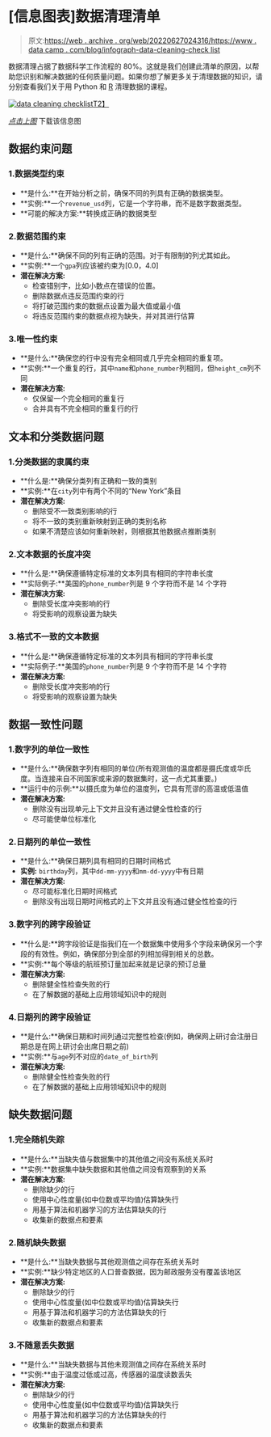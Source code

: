 # [信息图表]数据清理清单

> 原文:[https://web . archive . org/web/20220627024316/https://www . data camp . com/blog/infograph-data-cleaning-check list](https://web.archive.org/web/20220627024316/https://www.datacamp.com/blog/infographic-data-cleaning-checklist)

数据清理占据了数据科学工作流程的 80%。这就是我们创建此清单的原因，以帮助您识别和解决数据的任何质量问题。如果你想了解更多关于清理数据的知识，请分别查看我们关于用 Python 和 [R](https://web.archive.org/web/20220704152425/https://www.datacamp.com/courses/cleaning-data-in-r) 清理数据的课程。

[![data cleaning checklist](../Images/4947557c2f4c0615c7a803fa089a62a4.png)T2】](https://web.archive.org/web/20220704152425/https://res.cloudinary.com/dyd911kmh/image/upload/v1654855370/Marketing/Blog/Data_Cleaning_Checklist.pdf)

[*点击上图*](https://web.archive.org/web/20220704152425/https://res.cloudinary.com/dyd911kmh/image/upload/v1654855370/Marketing/Blog/Data_Cleaning_Checklist.pdf) 下载该信息图

## 数据约束问题

### 1.数据类型约束

*   **是什么:**在开始分析之前，确保不同的列具有正确的数据类型。
*   **实例:**一个`revenue_usd`列，它是一个字符串，而不是数字数据类型。
*   **可能的解决方案:**转换成正确的数据类型

### 2.数据范围约束

*   **是什么:**确保不同的列有正确的范围。对于有限制的列尤其如此。
*   **实例:**一个`gpa`列应该被约束为[0.0，4.0]
*   **潜在解决方案:**
    *   检查错别字，比如小数点在错误的位置。
    *   删除数据点违反范围约束的行
    *   将打破范围约束的数据点设置为最大值或最小值
    *   将违反范围约束的数据点视为缺失，并对其进行估算

### 3.唯一性约束

*   **是什么:**确保您的行中没有完全相同或几乎完全相同的重复项。
*   **实例:**一个重复的行，其中`name`和`phone_number`列相同，但`height_cm`列不同
*   **潜在解决方案:**
    *   仅保留一个完全相同的重复行
    *   合并具有不完全相同的重复行的行

## 文本和分类数据问题

### 1.分类数据的隶属约束

*   **什么是:**确保分类列有正确和一致的类别
*   **实例:**在`city`列中有两个不同的“New York”条目
*   **潜在解决方案:**
    *   删除受不一致类别影响的行
    *   将不一致的类别重新映射到正确的类别名称
    *   如果不清楚应该如何重新映射，则根据其他数据点推断类别

### 2.文本数据的长度冲突

*   **什么是:**确保遵循特定标准的文本列具有相同的字符串长度
*   **实际例子:**美国的`phone_number`列是 9 个字符而不是 14 个字符
*   **潜在解决方案:**
    *   删除受长度冲突影响的行
    *   将受影响的观察设置为缺失

### 3.格式不一致的文本数据

*   **什么是:**确保遵循特定标准的文本列具有相同的字符串长度
*   **实际例子:**美国的`phone_number`列是 9 个字符而不是 14 个字符
*   **潜在解决方案:**
    *   删除受长度冲突影响的行
    *   将受影响的观察设置为缺失

## 数据一致性问题

### 1.数字列的单位一致性

*   **是什么:**确保数字列有相同的单位(所有观测值的温度都是摄氏度或华氏度。当连接来自不同国家或来源的数据集时，这一点尤其重要。)
*   **运行中的示例:**以摄氏度为单位的温度列，它具有荒谬的高温或低温值
*   **潜在解决方案:**
    *   删除没有出现单元上下文并且没有通过健全性检查的行
    *   尽可能使单位标准化

### 2.日期列的单位一致性

*   **是什么:**确保日期列具有相同的日期时间格式
*   **实例:** `birthday`列，其中`dd-mm-yyyy`和`mm-dd-yyyy`中有日期
*   **潜在解决方案:**
    *   尽可能标准化日期时间格式
    *   删除没有出现日期时间格式的上下文并且没有通过健全性检查的行

### 3.数字列的跨字段验证

*   **什么是:**跨字段验证是指我们在一个数据集中使用多个字段来确保另一个字段的有效性。例如，确保部分到全部的列相加得到相关的总数。
*   **实例:**每个等级的航班预订量加起来就是记录的预订总量
*   **潜在解决方案:**
    *   删除健全性检查失败的行
    *   在了解数据的基础上应用领域知识中的规则

### 4.日期列的跨字段验证

*   **是什么:**确保日期和时间列通过完整性检查(例如，确保网上研讨会注册日期总是在网上研讨会出席日期之前)
*   **实例:**与`age`列不对应的`date_of_birth`列
*   **潜在解决方案:**
    *   删除健全性检查失败的行
    *   在了解数据的基础上应用领域知识中的规则

## 缺失数据问题

### 1.完全随机失踪

*   **是什么:**当缺失值与数据集中的其他值之间没有系统关系时
*   **实例:**数据集中缺失数据和其他值之间没有观察到的关系
*   **潜在解决方案:**
    *   删除缺少的行
    *   使用中心性度量(如中位数或平均值)估算缺失行
    *   用基于算法和机器学习的方法估算缺失的行
    *   收集新的数据点和要素

### 2.随机缺失数据

*   **是什么:**当缺失数据与其他观测值之间存在系统关系时
*   **实例:**缺少特定地区的人口普查数据，因为邮政服务没有覆盖该地区
*   **潜在解决方案:**
    *   删除缺少的行
    *   使用中心性度量(如中位数或平均值)估算缺失行
    *   用基于算法和机器学习的方法估算缺失的行
    *   收集新的数据点和要素

### 3.不随意丢失数据

*   **是什么:**当缺失数据与其他未观测值之间存在系统关系时
*   **实例:**由于温度过低或过高，传感器的温度读数丢失
*   **潜在解决方案:**
    *   删除缺少的行
    *   使用中心性度量(如中位数或平均值)估算缺失行
    *   用基于算法和机器学习的方法估算缺失的行
    *   收集新的数据点和要素